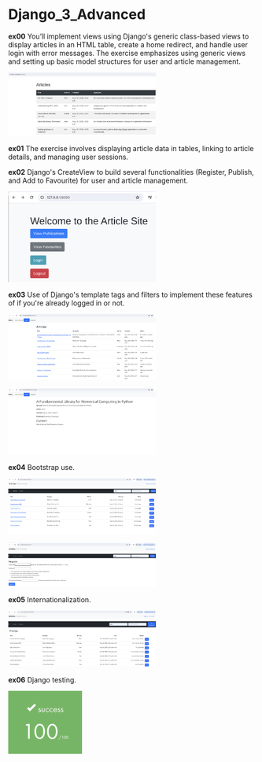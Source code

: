 # Django_3_Advanced

**ex00** You’ll implement views using Django's generic class-based views to display articles in an HTML table, create a home redirect, and handle user login with error messages. The exercise emphasizes using generic views and setting up basic model structures for user and article management.

<p align="left"> <img src="https://github.com/beatriangu/Django_3_Advanced/blob/main/Screenshot%20from%202024-10-13%2012-37-39.png" width="300"/> </p> 

**ex01** The exercise involves displaying article data in tables, linking to article details, and managing user sessions.

**ex02** Django's CreateView to build several functionalities (Register, Publish, and Add to Favourite) for user and article management.
<p align="left"> <img src="https://github.com/beatriangu/Django_3_Advanced/blob/main/Screenshot%20from%202024-10-13%2013-02-34.png" width="300"/> </p> 


**ex03** Use of Django's template tags and filters to implement these features of if you're already logged in or not.
<p align="left"> <img src="https://github.com/beatriangu/Django_3_Advanced/blob/main/Screenshot%20from%202024-10-13%2013-07-25.png" width="300"/> </p> 

<p align="left"> <img src="https://github.com/beatriangu/Django_3_Advanced/blob/main/Screenshot%20from%202024-10-13%2013-07-42.png" width="300"/> </p> 

**ex04** Bootstrap use.
<p align="left"> <img src="https://github.com/beatriangu/Django_3_Advanced/blob/main/Screenshot%20from%202024-10-13%2013-16-46.png" width="300"/> </p> 
<p align="left"> <img src="https://github.com/beatriangu/Django_3_Advanced/blob/main/Screenshot%20from%202024-10-13%2013-17-23.png" width="300"/> </p>

**ex05** Internationalization.
<p align="left"> <img src="https://github.com/beatriangu/Django_3_Advanced/blob/main/Screenshot%20from%202024-10-14%2017-03-12.png" width="300"/> </p>

**ex06** Django testing.

<p align="left">
  <img src="https://github.com/beatriangu/Libft/blob/main/100.png?raw=true" alt="100.png" width="150"/>
</p>
